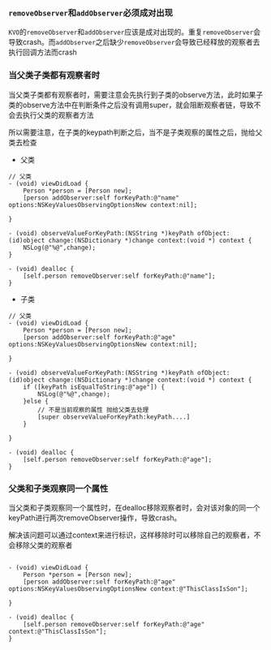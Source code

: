 
### `removeObserver`和`addObserver`必须成对出现

`KVO`的`removeObserver`和`addObserver`应该是成对出现的。重复`removeObserver`会导致crash。而`addObserver`之后缺少`removeObserver`会导致已经释放的观察者去执行回调方法而crash

### 当父类子类都有观察者时

当父类子类都有观察者时，需要注意会先执行到子类的observe方法，此时如果子类的observe方法中在判断条件之后没有调用super，就会阻断观察者链，导致不会去执行父类的观察者方法

所以需要注意，在子类的keypath判断之后，当不是子类观察的属性之后，抛给父类去检查

* 父类
 
```
// 父类
- (void) viewDidLoad {
    Person *person = [Person new];
    [person addObserver:self forKeyPath:@"name" options:NSKeyValuesObservingOptionsNew context:nil];
    
}

- (void) observeValueForKeyPath:(NSString *)keyPath ofObject:(id)object change:(NSDictionary *)change context:(void *) context {
    NSLog(@"%@",change);
}

- (void) dealloc {
    [self.person removeObserver:self forKeyPath:@"name"];
}
```

* 子类

```
// 父类
- (void) viewDidLoad {
    Person *person = [Person new];
    [person addObserver:self forKeyPath:@"age" options:NSKeyValuesObservingOptionsNew context:nil];
    
}

- (void) observeValueForKeyPath:(NSString *)keyPath ofObject:(id)object change:(NSDictionary *)change context:(void *) context {
    if ([keyPath isEqualToString:@"age"]) {
        NSLog(@"%@",change);    
    }else {
        // 不是当前观察的属性 抛给父类去处理
        [super observeValueForKeyPath:keyPath....]
    }
    
}

- (void) dealloc {
    [self.person removeObserver:self forKeyPath:@"age"];
}
```

### 父类和子类观察同一个属性

当父类和子类观察同一个属性时，在dealloc移除观察者时，会对该对象的同一个keyPath进行两次removeObserver操作，导致crash。

解决该问题可以通过context来进行标识，这样移除时可以移除自己的观察者，不会移除父类的观察者

```

- (void) viewDidLoad {
    Person *person = [Person new];
    [person addObserver:self forKeyPath:@"age" options:NSKeyValuesObservingOptionsNew context:@"ThisClassIsSon"];
    
}

- (void) dealloc {
    [self.person removeObserver:self forKeyPath:@"age" context:@"ThisClassIsSon"];   
}